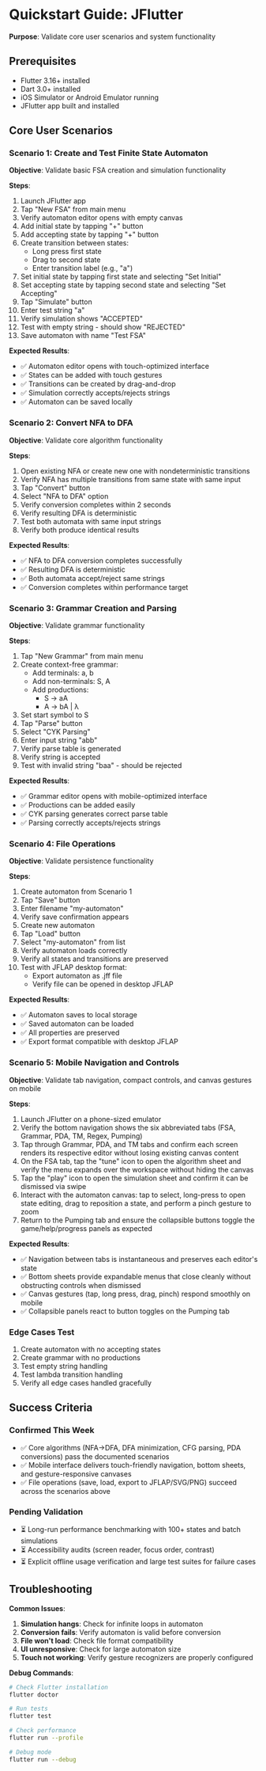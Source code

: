 # Quickstart Guide: JFlutter

**Purpose**: Validate core user scenarios and system functionality

## Prerequisites
- Flutter 3.16+ installed
- Dart 3.0+ installed
- iOS Simulator or Android Emulator running
- JFlutter app built and installed

## Core User Scenarios

### Scenario 1: Create and Test Finite State Automaton

**Objective**: Validate basic FSA creation and simulation functionality

**Steps**:
1. Launch JFlutter app
2. Tap "New FSA" from main menu
3. Verify automaton editor opens with empty canvas
4. Add initial state by tapping "+" button
5. Add accepting state by tapping "+" button
6. Create transition between states:
   - Long press first state
   - Drag to second state
   - Enter transition label (e.g., "a")
7. Set initial state by tapping first state and selecting "Set Initial"
8. Set accepting state by tapping second state and selecting "Set Accepting"
9. Tap "Simulate" button
10. Enter test string "a"
11. Verify simulation shows "ACCEPTED"
12. Test with empty string - should show "REJECTED"
13. Save automaton with name "Test FSA"

**Expected Results**:
- ✅ Automaton editor opens with touch-optimized interface
- ✅ States can be added with touch gestures
- ✅ Transitions can be created by drag-and-drop
- ✅ Simulation correctly accepts/rejects strings
- ✅ Automaton can be saved locally

### Scenario 2: Convert NFA to DFA

**Objective**: Validate core algorithm functionality

**Steps**:
1. Open existing NFA or create new one with nondeterministic transitions
2. Verify NFA has multiple transitions from same state with same input
3. Tap "Convert" button
4. Select "NFA to DFA" option
5. Verify conversion completes within 2 seconds
6. Verify resulting DFA is deterministic
7. Test both automata with same input strings
8. Verify both produce identical results

**Expected Results**:
- ✅ NFA to DFA conversion completes successfully
- ✅ Resulting DFA is deterministic
- ✅ Both automata accept/reject same strings
- ✅ Conversion completes within performance target

### Scenario 3: Grammar Creation and Parsing

**Objective**: Validate grammar functionality

**Steps**:
1. Tap "New Grammar" from main menu
2. Create context-free grammar:
   - Add terminals: a, b
   - Add non-terminals: S, A
   - Add productions:
     - S → aA
     - A → bA | λ
3. Set start symbol to S
4. Tap "Parse" button
5. Select "CYK Parsing"
6. Enter input string "abb"
7. Verify parse table is generated
8. Verify string is accepted
9. Test with invalid string "baa" - should be rejected

**Expected Results**:
- ✅ Grammar editor opens with mobile-optimized interface
- ✅ Productions can be added easily
- ✅ CYK parsing generates correct parse table
- ✅ Parsing correctly accepts/rejects strings

### Scenario 4: File Operations

**Objective**: Validate persistence functionality

**Steps**:
1. Create automaton from Scenario 1
2. Tap "Save" button
3. Enter filename "my-automaton"
4. Verify save confirmation appears
5. Create new automaton
6. Tap "Load" button
7. Select "my-automaton" from list
8. Verify automaton loads correctly
9. Verify all states and transitions are preserved
10. Test with JFLAP desktop format:
    - Export automaton as .jff file
    - Verify file can be opened in desktop JFLAP

**Expected Results**:
- ✅ Automaton saves to local storage
- ✅ Saved automaton can be loaded
- ✅ All properties are preserved
- ✅ Export format compatible with desktop JFLAP

### Scenario 5: Mobile Navigation and Controls

**Objective**: Validate tab navigation, compact controls, and canvas gestures on mobile

**Steps**:
1. Launch JFlutter on a phone-sized emulator
2. Verify the bottom navigation shows the six abbreviated tabs (FSA, Grammar, PDA, TM, Regex, Pumping)
3. Tap through Grammar, PDA, and TM tabs and confirm each screen renders its respective editor without losing existing canvas content
4. On the FSA tab, tap the "tune" icon to open the algorithm sheet and verify the menu expands over the workspace without hiding the canvas
5. Tap the "play" icon to open the simulation sheet and confirm it can be dismissed via swipe
6. Interact with the automaton canvas: tap to select, long-press to open state editing, drag to reposition a state, and perform a pinch gesture to zoom
7. Return to the Pumping tab and ensure the collapsible buttons toggle the game/help/progress panels as expected

**Expected Results**:
- ✅ Navigation between tabs is instantaneous and preserves each editor's state
- ✅ Bottom sheets provide expandable menus that close cleanly without obstructing controls when dismissed
- ✅ Canvas gestures (tap, long press, drag, pinch) respond smoothly on mobile
- ✅ Collapsible panels react to button toggles on the Pumping tab

### Edge Cases Test
1. Create automaton with no accepting states
2. Create grammar with no productions
3. Test empty string handling
4. Test lambda transition handling
5. Verify all edge cases handled gracefully

## Success Criteria

### Confirmed This Week
- ✅ Core algorithms (NFA→DFA, DFA minimization, CFG parsing, PDA conversions) pass the documented scenarios
- ✅ Mobile interface delivers touch-friendly navigation, bottom sheets, and gesture-responsive canvases
- ✅ File operations (save, load, export to JFLAP/SVG/PNG) succeed across the scenarios above

### Pending Validation
- ⏳ Long-run performance benchmarking with 100+ states and batch simulations
- ⏳ Accessibility audits (screen reader, focus order, contrast)
- ⏳ Explicit offline usage verification and large test suites for failure cases

## Troubleshooting

**Common Issues**:
1. **Simulation hangs**: Check for infinite loops in automaton
2. **Conversion fails**: Verify automaton is valid before conversion
3. **File won't load**: Check file format compatibility
4. **UI unresponsive**: Check for large automaton size
5. **Touch not working**: Verify gesture recognizers are properly configured

**Debug Commands**:
```bash
# Check Flutter installation
flutter doctor

# Run tests
flutter test

# Check performance
flutter run --profile

# Debug mode
flutter run --debug
```
